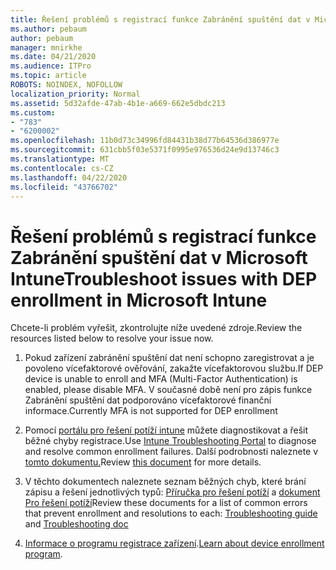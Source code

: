```yaml
---
title: Řešení problémů s registrací funkce Zabránění spuštění dat v Microsoft Intune
ms.author: pebaum
author: pebaum
manager: mnirkhe
ms.date: 04/21/2020
ms.audience: ITPro
ms.topic: article
ROBOTS: NOINDEX, NOFOLLOW
localization_priority: Normal
ms.assetid: 5d32afde-47ab-4b1e-a669-662e5dbdc213
ms.custom:
- "783"
- "6200002"
ms.openlocfilehash: 11b0d73c34996fd84431b38d77b64536d386977e
ms.sourcegitcommit: 631cbb5f03e5371f0995e976536d24e9d13746c3
ms.translationtype: MT
ms.contentlocale: cs-CZ
ms.lasthandoff: 04/22/2020
ms.locfileid: "43766702"
---
```

# <a name="troubleshoot-issues-with-dep-enrollment-in-microsoft-intune"></a><span data-ttu-id="06667-102">Řešení problémů s registrací funkce Zabránění spuštění dat v Microsoft Intune</span><span class="sxs-lookup"><span data-stu-id="06667-102">Troubleshoot issues with DEP enrollment in Microsoft Intune</span></span>

<span data-ttu-id="06667-103">Chcete-li problém vyřešit, zkontrolujte níže uvedené zdroje.</span><span class="sxs-lookup"><span data-stu-id="06667-103">Review the resources listed below to resolve your issue now.</span></span>
  
1. <span data-ttu-id="06667-104">Pokud zařízení zabránění spuštění dat není schopno zaregistrovat a je povoleno vícefaktorové ověřování, zakažte vícefaktorovou službu.</span><span class="sxs-lookup"><span data-stu-id="06667-104">If DEP device is unable to enroll and MFA (Multi-Factor Authentication) is enabled, please disable MFA.</span></span> <span data-ttu-id="06667-105">V současné době není pro zápis funkce Zabránění spuštění dat podporováno vícefaktorové finanční informace.</span><span class="sxs-lookup"><span data-stu-id="06667-105">Currently MFA is not supported for DEP enrollment</span></span>

2. <span data-ttu-id="06667-106">Pomocí [portálu pro řešení potíží intune](https://devicemanagement.microsoft.com/#blade/Microsoft_Intune_DeviceSettings/TroubleshootBlade) můžete diagnostikovat a řešit běžné chyby registrace.</span><span class="sxs-lookup"><span data-stu-id="06667-106">Use [Intune Troubleshooting Portal](https://devicemanagement.microsoft.com/#blade/Microsoft_Intune_DeviceSettings/TroubleshootBlade) to diagnose and resolve common enrollment failures.</span></span> <span data-ttu-id="06667-107">Další podrobnosti naleznete v [tomto dokumentu.](https://docs.microsoft.com/intune/help-desk-operators)</span><span class="sxs-lookup"><span data-stu-id="06667-107">Review [this document](https://docs.microsoft.com/intune/help-desk-operators) for more details.</span></span>

3. <span data-ttu-id="06667-108">V těchto dokumentech naleznete seznam běžných chyb, které brání zápisu a řešení jednotlivých typů: [Příručka pro řešení potíží](https://support.microsoft.com/help/4039809/troubleshooting-ios-device-enrollment-in-intune) a [dokument Pro řešení potíží](https://docs.microsoft.com/intune-classic/troubleshoot/troubleshoot-device-enrollment-in-intune)</span><span class="sxs-lookup"><span data-stu-id="06667-108">Review these documents for a list of common errors that prevent enrollment and resolutions to each: [Troubleshooting guide](https://support.microsoft.com/help/4039809/troubleshooting-ios-device-enrollment-in-intune) and [Troubleshooting doc](https://docs.microsoft.com/intune-classic/troubleshoot/troubleshoot-device-enrollment-in-intune)</span></span>

4. <span data-ttu-id="06667-109">[Informace o programu registrace zařízení](https://docs.microsoft.com/intune/device-enrollment-program-enroll-ios).</span><span class="sxs-lookup"><span data-stu-id="06667-109">[Learn about device enrollment program](https://docs.microsoft.com/intune/device-enrollment-program-enroll-ios).</span></span>
